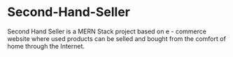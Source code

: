 # Second-Hand-Seller
Second Hand Seller is a MERN Stack project based on e - commerce website where used products can be selled and bought from the comfort of home through the Internet.
